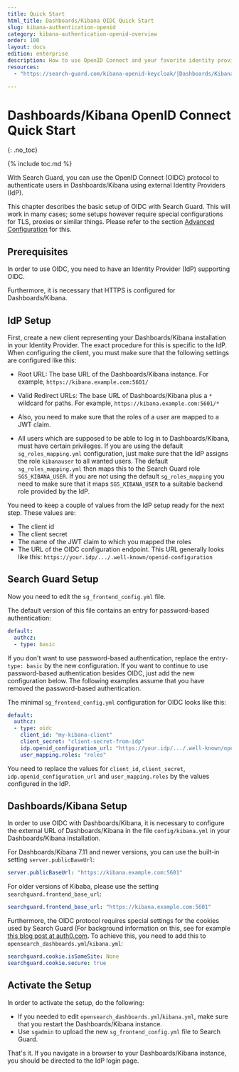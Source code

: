 ```yaml
---
title: Quick Start
html_title: Dashboards/Kibana OIDC Quick Start
slug: kibana-authentication-openid
category: kibana-authentication-openid-overview
order: 100
layout: docs
edition: enterprise
description: How to use OpenID Connect and your favorite identity provider to implement Dashboards/Kibana Single Sign-On.
resources:
  - "https://search-guard.com/kibana-openid-keycloak/|Dashboards/Kibana Single Sign-On with OpenID and Keycloak"

---
```

<!---
Copyright 2020 floragunn GmbH 
-->

# Dashboards/Kibana OpenID Connect Quick Start
{: .no_toc}

{% include toc.md %}

With Search Guard, you can use the OpenID Connect (OIDC) protocol to authenticate users in Dashboards/Kibana using external Identity Providers (IdP).

This chapter describes the basic setup of OIDC with Search Guard. This will work in many cases; some setups however require special configurations for TLS, proxies or similar things. Please refer to the section [Advanced Configuration](kibana_authentication_openid_advanced_config.md) for this.

## Prerequisites

In order to use OIDC, you need to have an Identity Provider (IdP) supporting OIDC.

Furthermore, it is necessary that HTTPS is configured for Dashboards/Kibana.

## IdP Setup

First, create a new client representing your Dashboards/Kibana installation in your Identity Provider. The exact procedure for this is specific to the IdP. When configuring the client, you must make sure that the following settings are configured like this:

* Root URL: The base URL of the Dashboards/Kibana instance. For example, `https://kibana.example.com:5601/`
* Valid Redirect URLs: The base URL of Dashboards/Kibana plus a `*` wildcard for paths. For example, `https://kibana.example.com:5601/*`

* Also, you need to make sure that the roles of a user are mapped to a JWT claim.

* All users which are supposed to be able to log in to Dashboards/Kibana, must have certain privileges. If you are using the default `sg_roles_mapping.yml` configuration, just make sure that the IdP assigns the role `kibanauser` to all wanted users. The default `sg_roles_mapping.yml` then maps this to the Search Guard role `SGS_KIBANA_USER`. If you are not using the default `sg_roles_mapping` you need to make sure that it maps  `SGS_KIBANA_USER` to a suitable backend role provided by the IdP.  

You need to keep a couple of values from the IdP setup ready for the next step. These values are:

* The client id
* The client secret
* The name of the JWT claim to which you mapped the roles
* The URL of the OIDC configuration endpoint. This URL generally looks like this: `https://your.idp/.../.well-known/openid-configuration`

## Search Guard Setup

Now you need to edit the `sg_frontend_config.yml` file. 

The default version of this file contains an entry for password-based authentication:

```yaml
default:
  authcz:
  - type: basic
```

If you don't want to use password-based authentication, replace the entry`- type: basic` by the new configuration. If you want to continue to use password-based authentication besides OIDC, just add the new configuration below. The following examples assume that you have removed the password-based authentication.

The minimal `sg_frontend_config.yml` configuration for OIDC looks like this:

```yaml
default:
  authcz:
  - type: oidc
    client_id: "my-kibana-client"
    client_secret: "client-secret-from-idp"
    idp.openid_configuration_url: "https://your.idp/.../.well-known/openid-configuration"
    user_mapping.roles: "roles"
```

You need to replace the values for `client_id`, `client_secret`, `idp.openid_configuration_url` and `user_mapping.roles` by the values configured in the IdP. 

 
## Dashboards/Kibana Setup

In order to use OIDC with Dashboards/Kibana, it is necessary to configure the external URL of Dashboards/Kibana in the file `config/kibana.yml` in your Dashboards/Kibana installation. 

For Dashboards/Kibana 7.11 and newer versions, you can use the built-in setting `server.publicBaseUrl`:

```yaml
server.publicBaseUrl: "https://kibana.example.com:5601"
```

For older versions of Kibaba, please use the setting `searchguard.frontend_base_url`: 

```yaml
searchguard.frontend_base_url: "https://kibana.example.com:5601"
```

Furthermore, the OIDC protocol requires special settings for the cookies used by Search Guard (For background information on this, see for example [this blog post at auth0.com](https://auth0.com/blog/browser-behavior-changes-what-developers-need-to-know/). To achieve this, you need to add this to `opensearch_dashboards.yml`/`kibana.yml`:

```yaml
searchguard.cookie.isSameSite: None
searchguard.cookie.secure: true
```

## Activate the Setup

In order to activate the setup, do the following:

- If you needed to edit `opensearch_dashboards.yml`/`kibana.yml`, make sure that you restart the Dashboards/Kibana instance. 
- Use `sgadmin` to upload the new `sg_frontend_config.yml` file to Search Guard.

That's it. If you navigate in a browser to your Dashboards/Kibana instance, you should be directed to the IdP login page.
